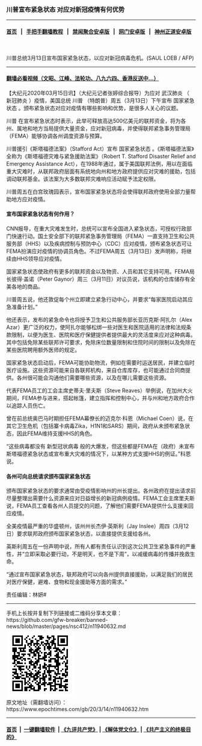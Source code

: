 ### 川普宣布紧急状态 对应对新冠疫情有何优势
------------------------

#### [首页](https://github.com/gfw-breaker/banned-news/blob/master/README.md) &nbsp;&nbsp;|&nbsp;&nbsp; [手把手翻墙教程](https://github.com/gfw-breaker/guides/wiki) &nbsp;&nbsp;|&nbsp;&nbsp; [禁闻聚合安卓版](https://github.com/gfw-breaker/bn-android) &nbsp;&nbsp;|&nbsp;&nbsp; [网门安卓版](https://github.com/oGate2/oGate) &nbsp;&nbsp;|&nbsp;&nbsp; [神州正道安卓版](https://github.com/SzzdOgate/update) 



<div><img alt="" class="aligncenter wp-post-image" src="https://i.epochtimes.com/assets/uploads/2020/03/000_1PV7PY-1-600x400.jpg"/>
<div class="red16 caption">
 <p>
  川普总统3月13日宣布国家紧急状态，以应对新冠病毒危机。(SAUL LOEB / AFP)
 </p>
</div>
</div><hr/>

#### [翻墙必看视频（文昭、江峰、法轮功、八九六四、香港反送中...）](https://github.com/gfw-breaker/banned-news/blob/master/pages/link3.md)

<div><p>
 【大纪元2020年03月15日讯】（大纪元记者张婷综合报导）为应对
 <ok href="https://www.epochtimes.com/gb/tag/%E6%AD%A6%E6%B1%89%E8%82%BA%E7%82%8E.html">
  武汉肺炎
 </ok>
 （
 <ok href="https://www.epochtimes.com/gb/tag/%E6%96%B0%E5%86%A0%E8%82%BA%E7%82%8E.html">
  新冠肺炎
 </ok>
 ）疫情，美国总统
 <ok href="https://www.epochtimes.com/gb/tag/%E5%B7%9D%E6%99%AE.html">
  川普
 </ok>
 （特朗普）周五（3月13日）下午宣布
 <ok href="https://www.epochtimes.com/gb/tag/%E5%9B%BD%E5%AE%B6%E7%B4%A7%E6%80%A5%E7%8A%B6%E6%80%81.html">
  国家紧急状态
 </ok>
 。颁布紧急状态对应对疫情有哪些影响和优势，是很多人关心的议题。
</p>
<p>
 <ok href="https://www.epochtimes.com/gb/tag/%E5%B7%9D%E6%99%AE.html">
  川普
 </ok>
 在宣布紧急状态时表示，此举可释放高达500亿美元的联邦资金，将为各州、属地和地方当局提供大量资金，应对新冠病毒，并使得联邦紧急事务管理局（FEMA）能够协调各州调度资源与预算。
</p>
<p>
 川普援引《斯塔福德法案》（Stafford Act）宣布
 <ok href="https://www.epochtimes.com/gb/tag/%E5%9B%BD%E5%AE%B6%E7%B4%A7%E6%80%A5%E7%8A%B6%E6%80%81.html">
  国家紧急状态
 </ok>
 。《斯塔福德法案》全称为《斯塔福德灾难与紧急援助法案》（Robert T. Stafford Disaster Relief and Emergency Assistance Act），在1988年通过，属于美国联邦法例，用以在面临重大灾难时，从联邦政府层面有系统地向州和地方政府提供应对灾难的援助，包括调动联邦基金。该法案为大多数联邦灾难响应活动赋予法定权限。
</p>
<p>
 川普周五在白宫玫瑰园表示，宣布国家紧急状态将会使得联邦政府使用全部力量帮助地方应对疫情。
</p>
<h4>
 宣布国家紧急状态有何作用？
</h4>
<p>
 CNN报导，在重大灾难发生时，总统可以宣布全国进入紧急状态，可授权行政部门快速行动。国土安全部下的联邦紧急事务管理局（FEMA）一直支持卫生和公共服务部（HHS）以及疾病控制与预防中心（CDC）应对疫情，颁布紧急状态可让FEMA扮演应对疫情的协调员角色。不过FEMA周五（3月13日）发声明称，将继续由HHS领导应对疫情。
</p>
<p>
 国家紧急状态使政府有更多的联邦资金以及物资、人员和其它支持可用。FEMA局长彼得·盖诺（Peter Gaynor）周三（3月11日）对议员说，该机构的仓库储存有全美各地的商品。
</p>
<p>
 川普周五说，他还敦促每个州立即建立紧急行动中心，并要求“每家医院启动其应急准备计划。”
</p>
<p>
 他还表示，发布的紧急命令也将授予卫生和公共服务部长亚历克斯·阿扎尔（Alex Azar）更广泛的权力，使阿扎尔能够松绑一些对医生和医院适用的法律和法规条款限制，以便为医生、医院和医疗保健提供者提供最大的灵活度来应对这种病毒。其中包括免除某些联邦许可要求，免除床位数量限制和住院时间的限制以及免除在某些医院聘用额外医师的规定。
</p>
<p>
 国家紧急状态启动后，FEMA可能协助物流，例如在需要时运送居民，并建立临时医疗设施。这些资源可能来自各联邦机构，来自仓库库存，也可能通过合同商提供。各州很可能会沟通他们需要哪些资源，以及在哪儿需要这些资源。
</p>
<p>
 代表FEMA员工的工会主席史蒂夫·里夫斯（Steve Reaves）举例说，在加州大火期间，FEMA参与进来，搭起帐篷，建立指挥和控制中心，并与州和地方政府合作以追踪人员伤亡。
</p>
<p>
 曾在前总统奥巴马时期担任FEMA幕僚长的迈克尔·科恩（Michael Coen）说，在其它卫生危机（包括寨卡病毒Zika，H1N1和SARS）期间，政府从未颁布紧急状态，因此FEMA维持支援HHS的角色。
</p>
<p>
 “这些病毒都没有
 <ok href="https://www.epochtimes.com/gb/tag/%E6%96%B0%E5%9E%8B%E5%86%A0%E7%8A%B6%E7%97%85%E6%AF%92.html">
  新型冠状病毒
 </ok>
 般的大爆发，但这些都是FEMA在（政府）未宣布斯塔福德紧急状态或宣布重大灾难的情况下，以某种方式支援HHS的例证。”科恩说。
</p>
<h4>
 各州可向总统请求颁布国家紧急状态
</h4>
<p>
 颁布国家紧急状态的要求通常由受疫情影响州的州长提出。各州政府在提出请求前尽量整理出需要什么资源来应对日益增长的新冠病例疫情。FEMA工会主席里夫斯说，FEMA员工查看各州人员提交的问题，了解他们需要FEMA提供什么支援来回应疫情。
</p>
<p>
 全美疫情最严重的华盛顿州，该州州长杰伊·英斯利（Jay Inslee）周四（3月12日）要求联邦政府颁布国家紧急状态，以直接提供支援给各州。
</p>
<p>
 英斯利周五在一份声明中说，所有人都有责任认识到这次公共卫生紧急事件的严重性，并“立即采取必要行动，不是明天，也不是下周”，以减缓病毒的传播并挽救生命。
</p>
<p>
 “通过宣布国家紧急状态，联邦政府可以向各州提供直接援助，以满足我们的居民对医疗保健，避难、食物和现金援助等方面的需求。”
</p>
<p>
 责任编辑：林妍#
</p>
</div>
<hr/>
手机上长按并复制下列链接或二维码分享本文章：<br/>
https://github.com/gfw-breaker/banned-news/blob/master/pages/nsc412/n11940632.md <br/>
<a href='https://github.com/gfw-breaker/banned-news/blob/master/pages/nsc412/n11940632.md'><img src='https://github.com/gfw-breaker/banned-news/blob/master/pages/nsc412/n11940632.md.png'/></a> <br/>
原文地址（需翻墙访问）：https://www.epochtimes.com/gb/20/3/14/n11940632.htm


------------------------
#### [首页](https://github.com/gfw-breaker/banned-news/blob/master/README.md) &nbsp;|&nbsp; [一键翻墙软件](https://github.com/gfw-breaker/nogfw/blob/master/README.md) &nbsp;| [《九评共产党》](https://github.com/gfw-breaker/9ping.md/blob/master/README.md#九评之一评共产党是什么) | [《解体党文化》](https://github.com/gfw-breaker/jtdwh.md/blob/master/README.md) | [《共产主义的终极目的》](https://github.com/gfw-breaker/gczydzjmd.md/blob/master/README.md)


<img src='http://gfw-breaker.win/banned-news/pages/nsc412/n11940632.md' width='0px' height='0px'/>